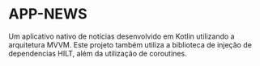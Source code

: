# APP-NEWS
Um aplicativo nativo de notícias desenvolvido em Kotlin utilizando a arquitetura MVVM. Este projeto também utiliza a biblioteca de injeção de dependencias HILT, além da utilização de coroutines.
